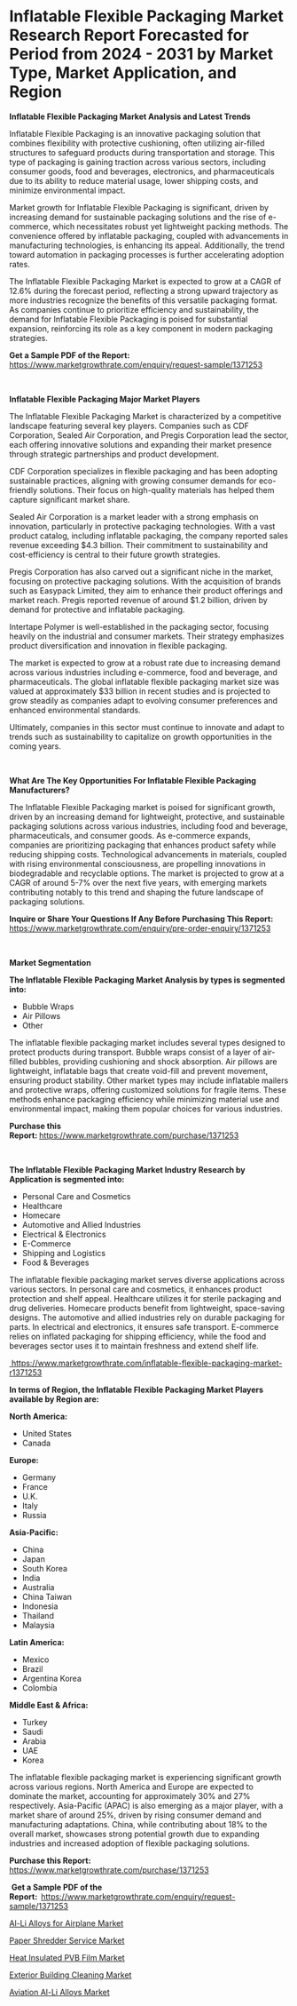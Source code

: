 <p><h1>Inflatable Flexible Packaging Market Research Report Forecasted for Period from 2024 -  2031 by Market Type, Market Application, and Region</h1></p><p><strong>Inflatable Flexible Packaging Market Analysis and Latest Trends</strong></p>
<p><p>Inflatable Flexible Packaging is an innovative packaging solution that combines flexibility with protective cushioning, often utilizing air-filled structures to safeguard products during transportation and storage. This type of packaging is gaining traction across various sectors, including consumer goods, food and beverages, electronics, and pharmaceuticals due to its ability to reduce material usage, lower shipping costs, and minimize environmental impact.</p><p>Market growth for Inflatable Flexible Packaging is significant, driven by increasing demand for sustainable packaging solutions and the rise of e-commerce, which necessitates robust yet lightweight packing methods. The convenience offered by inflatable packaging, coupled with advancements in manufacturing technologies, is enhancing its appeal. Additionally, the trend toward automation in packaging processes is further accelerating adoption rates.</p><p>The Inflatable Flexible Packaging Market is expected to grow at a CAGR of 12.6% during the forecast period, reflecting a strong upward trajectory as more industries recognize the benefits of this versatile packaging format. As companies continue to prioritize efficiency and sustainability, the demand for Inflatable Flexible Packaging is poised for substantial expansion, reinforcing its role as a key component in modern packaging strategies.</p></p>
<p><strong>Get a Sample PDF of the Report:&nbsp;</strong> <a href="https://www.marketgrowthrate.com/enquiry/request-sample/1371253">https://www.marketgrowthrate.com/enquiry/request-sample/1371253</a></p>
<p>&nbsp;</p>
<p><strong>Inflatable Flexible Packaging Major Market Players</strong></p>
<p><p>The Inflatable Flexible Packaging Market is characterized by a competitive landscape featuring several key players. Companies such as CDF Corporation, Sealed Air Corporation, and Pregis Corporation lead the sector, each offering innovative solutions and expanding their market presence through strategic partnerships and product development.</p><p>CDF Corporation specializes in flexible packaging and has been adopting sustainable practices, aligning with growing consumer demands for eco-friendly solutions. Their focus on high-quality materials has helped them capture significant market share.</p><p>Sealed Air Corporation is a market leader with a strong emphasis on innovation, particularly in protective packaging technologies. With a vast product catalog, including inflatable packaging, the company reported sales revenue exceeding $4.3 billion. Their commitment to sustainability and cost-efficiency is central to their future growth strategies.</p><p>Pregis Corporation has also carved out a significant niche in the market, focusing on protective packaging solutions. With the acquisition of brands such as Easypack Limited, they aim to enhance their product offerings and market reach. Pregis reported revenue of around $1.2 billion, driven by demand for protective and inflatable packaging.</p><p>Intertape Polymer is well-established in the packaging sector, focusing heavily on the industrial and consumer markets. Their strategy emphasizes product diversification and innovation in flexible packaging.</p><p>The market is expected to grow at a robust rate due to increasing demand across various industries including e-commerce, food and beverage, and pharmaceuticals. The global inflatable flexible packaging market size was valued at approximately $33 billion in recent studies and is projected to grow steadily as companies adapt to evolving consumer preferences and enhanced environmental standards.</p><p>Ultimately, companies in this sector must continue to innovate and adapt to trends such as sustainability to capitalize on growth opportunities in the coming years.</p></p>
<p>&nbsp;</p>
<p><strong>What Are The Key Opportunities For Inflatable Flexible Packaging Manufacturers?</strong></p>
<p><p>The Inflatable Flexible Packaging market is poised for significant growth, driven by an increasing demand for lightweight, protective, and sustainable packaging solutions across various industries, including food and beverage, pharmaceuticals, and consumer goods. As e-commerce expands, companies are prioritizing packaging that enhances product safety while reducing shipping costs. Technological advancements in materials, coupled with rising environmental consciousness, are propelling innovations in biodegradable and recyclable options. The market is projected to grow at a CAGR of around 5-7% over the next five years, with emerging markets contributing notably to this trend and shaping the future landscape of packaging solutions.</p></p>
<p><strong>Inquire or Share Your Questions If Any Before Purchasing This Report:</strong> <a href="https://www.marketgrowthrate.com/enquiry/pre-order-enquiry/1371253">https://www.marketgrowthrate.com/enquiry/pre-order-enquiry/1371253</a></p>
<p>&nbsp;</p>
<p><strong>Market Segmentation</strong></p>
<p><strong>The Inflatable Flexible Packaging Market Analysis by types is segmented into:</strong></p>
<p><ul><li>Bubble Wraps</li><li>Air Pillows</li><li>Other</li></ul></p>
<p><p>The inflatable flexible packaging market includes several types designed to protect products during transport. Bubble wraps consist of a layer of air-filled bubbles, providing cushioning and shock absorption. Air pillows are lightweight, inflatable bags that create void-fill and prevent movement, ensuring product stability. Other market types may include inflatable mailers and protective wraps, offering customized solutions for fragile items. These methods enhance packaging efficiency while minimizing material use and environmental impact, making them popular choices for various industries.</p></p>
<p><strong>Purchase this Report:&nbsp;</strong><a href="https://www.marketgrowthrate.com/purchase/1371253">https://www.marketgrowthrate.com/purchase/1371253</a></p>
<p>&nbsp;</p>
<p><strong>The Inflatable Flexible Packaging Market Industry Research by Application is segmented into:</strong></p>
<p><ul><li>Personal Care and Cosmetics</li><li>Healthcare</li><li>Homecare</li><li>Automotive and Allied Industries</li><li>Electrical & Electronics</li><li>E-Commerce</li><li>Shipping and Logistics</li><li>Food & Beverages</li></ul></p>
<p><p>The inflatable flexible packaging market serves diverse applications across various sectors. In personal care and cosmetics, it enhances product protection and shelf appeal. Healthcare utilizes it for sterile packaging and drug deliveries. Homecare products benefit from lightweight, space-saving designs. The automotive and allied industries rely on durable packaging for parts. In electrical and electronics, it ensures safe transport. E-commerce relies on inflated packaging for shipping efficiency, while the food and beverages sector uses it to maintain freshness and extend shelf life.</p></p>
<p><a href="https://www.marketgrowthrate.com/inflatable-flexible-packaging-market-r1371253">&nbsp;https://www.marketgrowthrate.com/inflatable-flexible-packaging-market-r1371253</a></p>
<p><strong>In terms of Region, the Inflatable Flexible Packaging Market Players available by Region are:</strong></p>
<p>
    <p> <strong> North America: </strong>
        <ul>
            <li>United States</li>
            <li>Canada</li>
        </ul>
        </p> 
    <p> <strong> Europe: </strong>
        <ul>
            <li>Germany</li>
            <li>France</li>
            <li>U.K.</li>
            <li>Italy</li>
            <li>Russia</li>
        </ul>
        </p> 
    <p> <strong> Asia-Pacific: </strong>
        <ul>
            <li>China</li>
            <li>Japan</li>
            <li>South Korea</li>
            <li>India</li>
            <li>Australia</li>
            <li>China Taiwan</li>
            <li>Indonesia</li>
            <li>Thailand</li>
            <li>Malaysia</li>
        </ul>
        </p> 
    <p> <strong> Latin America: </strong>
        <ul>
            <li>Mexico</li>
            <li>Brazil</li>
            <li>Argentina Korea</li>
            <li>Colombia</li>
        </ul>
        </p> 
    <p> <strong> Middle East & Africa: </strong>
        <ul>
            <li>Turkey</li>
            <li>Saudi</li>
            <li>Arabia</li>
            <li>UAE</li>
            <li>Korea</li>
        </ul>
    </p>
    </p>
<p><p>The inflatable flexible packaging market is experiencing significant growth across various regions. North America and Europe are expected to dominate the market, accounting for approximately 30% and 27% respectively. Asia-Pacific (APAC) is also emerging as a major player, with a market share of around 25%, driven by rising consumer demand and manufacturing adaptations. China, while contributing about 18% to the overall market, showcases strong potential growth due to expanding industries and increased adoption of flexible packaging solutions.</p></p>
<p><strong>Purchase this Report: </strong><a href="https://www.marketgrowthrate.com/purchase/1371253">https://www.marketgrowthrate.com/purchase/1371253</a></p>
<p>&nbsp;<strong>Get a Sample PDF of the Report:&nbsp;&nbsp;</strong><a href="https://www.marketgrowthrate.com/enquiry/request-sample/1371253">https://www.marketgrowthrate.com/enquiry/request-sample/1371253</a></p>
<p><strong></strong></p>
<p><p><a href="https://issuu.com/reportprime-2/docs/al-li-alloys-for-airplane-market-si_00142614d57bdf">Al-Li Alloys for Airplane Market</a></p><p><a href="https://www.linkedin.com/pulse/what-emerging-market-trends-paper-shredder-service-detailed-overview-djtxf">Paper Shredder Service Market</a></p><p><a href="https://medium.com/@rrmadityapu/market-forecasting-change-global-heat-insulated-pvb-film-market-dynamics-and-future-trends-2024-61569cbe953a?postPublishedType=repub">Heat Insulated PVB Film Market</a></p><p><a href="https://www.linkedin.com/pulse/global-exterior-building-cleaning-market-size-trends-analysis-2gbvf">Exterior Building Cleaning Market</a></p><p><a href="https://issuu.com/reportprime-2/docs/aviation-al-li-alloys-market-size-2_25918f65ae59d9">Aviation Al-Li Alloys Market</a></p></p>